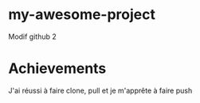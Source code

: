 # my-awesome-project

Modif github 2

# Achievements
J'ai réussi à faire clone, pull et je m'apprête à faire push